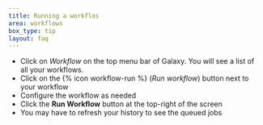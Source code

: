 ```yaml
---
title: Running a workflos
area: workflows
box_type: tip
layout: faq
---
```


- Click on *Workflow* on the top menu bar of Galaxy. You will see a list of all your workflows.
- Click on the {% icon workflow-run %} (*Run workflow*) button next to your workflow
- Configure the workflow as needed
- Click the **Run Workflow** button at the top-right of the screen
- You may have to refresh your history to see the queued jobs
